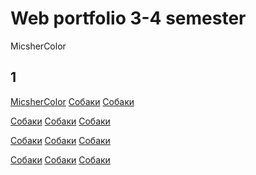 # Web portfolio 3-4 semester

MicsherColor 
## 1
<a href="https://github.com/t-anastasia/web/tree/master/UniversitySubjects/WEB(4sem)/MicsherColor">MicsherColor</a>
<a href="dog.html">Собаки</a>
<a href="dog.html">Собаки</a>

<a href="dog.html">Собаки</a>
<a href="dog.html">Собаки</a>
<a href="dog.html">Собаки</a>

<a href="dog.html">Собаки</a>
<a href="dog.html">Собаки</a>
<a href="dog.html">Собаки</a>

<a href="dog.html">Собаки</a>
<a href="dog.html">Собаки</a>
<a href="dog.html">Собаки</a>

